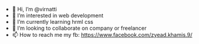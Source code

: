 - 👋 Hi, I’m @virnatti
- 👀 I’m interested in web development
- 🌱 I’m currently learning hrml css
- 💞️ I’m looking to collaborate on company or freelancer
- 📫 How to reach me my fb: https://www.facebook.com/zyead.khamis.9/

<!---
virnatti/virnatti is a ✨ special ✨ repository because its `README.md` (this file) appears on your GitHub profile.
You can click the Preview link to take a look at your changes.
--->
